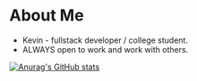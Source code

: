 # About Me
* Kevin - fullstack developer / college student.
* ALWAYS open to work and work with others.

[![Anurag's GitHub stats](https://github-readme-stats.vercel.app/api?username=kmanjt&count_private=true&show_icons=true&theme=dracula)](https://github.com/anuraghazra/github-readme-stats)
